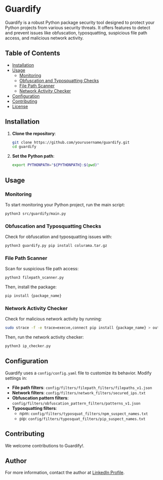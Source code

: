 # Guardify

Guardify is a robust Python package security tool designed to protect your Python projects from various security threats. It offers features to detect and prevent issues like obfuscation, typosquatting, suspicious file path access, and malicious network activity.

## Table of Contents
- [Installation](#installation)
- [Usage](#usage)
  - [Monitoring](#monitoring)
  - [Obfuscation and Typosquatting Checks](#obfuscation-and-typosquatting-checks)
  - [File Path Scanner](#file-path-scanner)
  - [Network Activity Checker](#network-activity-checker)
- [Configuration](#configuration)
- [Contributing](#contributing)
- [License](#license)

## Installation

1. **Clone the repository**:
   ```bash
   git clone https://github.com/yourusername/guardify.git
   cd guardify
   ```

2. **Set the Python path**:
   ```bash
   export PYTHONPATH="${PYTHONPATH}:$(pwd)"
   ```

## Usage

### Monitoring
To start monitoring your Python project, run the main script:
```bash
python3 src/guardify/main.py
```

### Obfuscation and Typosquatting Checks
Check for obfuscation and typosquatting issues with:
```bash
python3 guardify.py pip install colurama.tar.gz
```

### File Path Scanner
Scan for suspicious file path access:
```bash
python3 filepath_scanner.py
```
Then, install the package:
```bash
pip install {package_name}
```

### Network Activity Checker
Check for malicious network activity by running:
```bash
sudo strace -f -e trace=execve,connect pip install {package_name} > output.log 2>&1
```
Then, run the network activity checker:
```bash
python3 ip_checker.py
```

## Configuration
Guardify uses a `config/config.yaml` file to customize its behavior. Modify settings in:

- **File path filters**: `config/filters/filepath_filters/filepaths_v1.json`
- **Network filters**: `config/filters/network_filters/secured_ips.txt`
- **Obfuscation pattern filters**: `config/filters/obfuscation_pattern_filters/patterns_v1.json`
- **Typosquatting filters**:
  - npm: `config/filters/typosquat_filters/npm_suspect_names.txt`
  - pip: `config/filters/typosquat_filters/pip_suspect_names.txt`

## Contributing
We welcome contributions to Guardify!.

## Author
For more information, contact the author at [LinkedIn Profile](https://www.linkedin.com/in/rgchandrasekaraa/).
```
